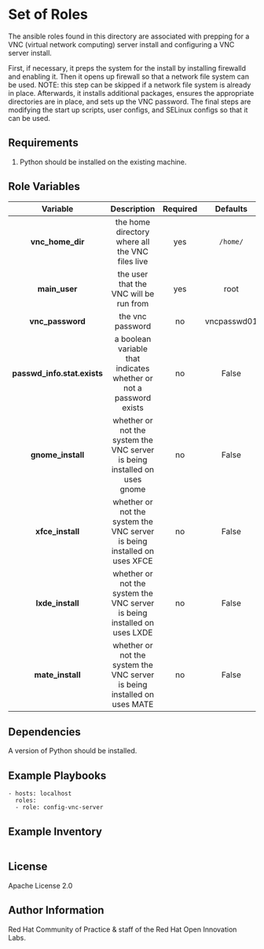 Set of Roles
============

The ansible roles found in this directory are associated with prepping for a VNC (virtual network computing) server install and configuring a VNC server install.

First, if necessary, it preps the system for the install by installing firewalld and enabling it. Then it opens up firewall so that a network file system can be used. NOTE: this step can be skipped if a network file system is already in place. Afterwards, it installs additional packages, ensures the appropriate directories are in place, and sets up the VNC password. The final steps are modifying the start up scripts, user configs, and SELinux configs so that it can be used.

Requirements
------------

1. Python should be installed on the existing machine.

Role Variables
--------------
| Variable | Description | Required | Defaults |
|:--------:|:-----------:|:--------:|:--------:|
|**vnc_home_dir**| the home directory where all the VNC files live | yes | ``` /home/ ``` |
|**main_user**| the user that the VNC will be run from| yes | root |
|**vnc_password**| the vnc password | no | vncpasswd01 |
|**passwd_info.stat.exists**| a boolean variable that indicates whether or not a password exists  | no | False |
|**gnome_install**| whether or not the system the VNC server is being installed on uses gnome | no | False |
|**xfce_install**| whether or not the system the VNC server is being installed on uses XFCE | no | False |
|**lxde_install**| whether or not the system the VNC server is being installed on uses LXDE | no | False |
|**mate_install**| whether or not the system the VNC server is being installed on uses MATE | no | False |

Dependencies
------------
A version of Python should be installed.

Example Playbooks
----------------

```
- hosts: localhost
  roles:
  - role: config-vnc-server
```

Example Inventory
----------------

```

```


License
-------

Apache License 2.0


Author Information
------------------

Red Hat Community of Practice & staff of the Red Hat Open Innovation Labs.
